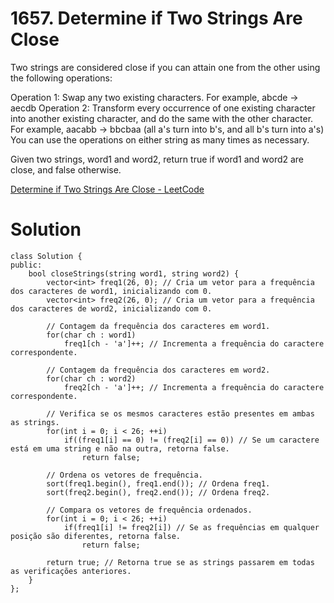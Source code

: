 # 1657. Determine if Two Strings Are Close

Two strings are considered close if you can attain one from the other using the following operations:

Operation 1: Swap any two existing characters.
For example, abcde -> aecdb
Operation 2: Transform every occurrence of one existing character into another existing character, and do the same with the other character.
For example, aacabb -> bbcbaa (all a's turn into b's, and all b's turn into a's)
You can use the operations on either string as many times as necessary.

Given two strings, word1 and word2, return true if word1 and word2 are close, and false otherwise.

[Determine if Two Strings Are Close - LeetCode](https://leetcode.com/problems/determine-if-two-strings-are-close/description/)

# Solution

```
class Solution {
public:
    bool closeStrings(string word1, string word2) {
        vector<int> freq1(26, 0); // Cria um vetor para a frequência dos caracteres de word1, inicializando com 0.
        vector<int> freq2(26, 0); // Cria um vetor para a frequência dos caracteres de word2, inicializando com 0.

        // Contagem da frequência dos caracteres em word1.
        for(char ch : word1)
            freq1[ch - 'a']++; // Incrementa a frequência do caractere correspondente.

        // Contagem da frequência dos caracteres em word2.
        for(char ch : word2)
            freq2[ch - 'a']++; // Incrementa a frequência do caractere correspondente.

        // Verifica se os mesmos caracteres estão presentes em ambas as strings.
        for(int i = 0; i < 26; ++i)
            if((freq1[i] == 0) != (freq2[i] == 0)) // Se um caractere está em uma string e não na outra, retorna false.
                return false;

        // Ordena os vetores de frequência.
        sort(freq1.begin(), freq1.end()); // Ordena freq1.
        sort(freq2.begin(), freq2.end()); // Ordena freq2.

        // Compara os vetores de frequência ordenados.
        for(int i = 0; i < 26; ++i)
            if(freq1[i] != freq2[i]) // Se as frequências em qualquer posição são diferentes, retorna false.
                return false;
        
        return true; // Retorna true se as strings passarem em todas as verificações anteriores.
    }
};
```